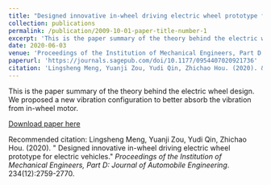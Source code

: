 ```yaml
---
title: "Designed innovative in-wheel driving electric wheel prototype for electric vehicles."
collection: publications
permalink: /publication/2009-10-01-paper-title-number-1
excerpt: 'This is the paper summary of the theory behind the electric wheel design'
date: 2020-06-03
venue: 'Proceedings of the Institution of Mechanical Engineers, Part D: Journal of Automobile Engineering'
paperurl: 'https://journals.sagepub.com/doi/10.1177/0954407020921736'
citation: 'Lingsheng Meng, Yuanji Zou, Yudi Qin, Zhichao Hou. (2020). &quot; Designed innovative in-wheel driving electric wheel prototype for electric vehicles.&quot; <i>Proceedings of the Institution of Mechanical Engineers, Part D: Journal of Automobile Engineering</i>. 234(12):2759-2770.'
---
```

This is the paper summary of the theory behind the electric wheel design. We proposed a new vibration configuration to better absorb the vibration from in-wheel motor.

[Download paper here](http://academicpages.github.io/files/paper1.pdf)

Recommended citation: Lingsheng Meng, Yuanji Zou, Yudi Qin, Zhichao Hou. (2020). &quot; Designed innovative in-wheel driving electric wheel prototype for electric vehicles.&quot; <i>Proceedings of the Institution of Mechanical Engineers, Part D: Journal of Automobile Engineering</i>. 234(12):2759-2770.
